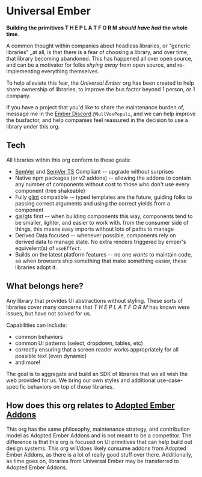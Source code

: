 # Universal Ember

**Building the primitives T H E  P L A T F O R M _should have had_ the whole time**.

A common thought within companies about headless libraries, or "generic libraries" _at all, is that there is a fear of choosing a library, and over time, that library becoming abandoned. This has happened all over open source, and can be a motivator for folks _shying away_ from open source, and re-implementing everything themselves. 

To help alleviate this fear, the _Universal Ember_ org has been created to help share ownership of libraries, to improve the bus factor beyond 1 person, or 1 company.

If you have a project that you'd like to share the maintenance burden of, message me in the [Ember Discord](https://discord.com/invite/emberjs) `@NullVoxPopuli`, and we can help improve the busfactor, and help companies feel reassured in the decision to use a library under this org.

## Tech

All libraries within this org conform to these goals:
- [SemVer](https://semver.org/) and [SemVer TS](https://www.semver-ts.org/) Compliant -- upgrade without surprises
- Native npm packages (or v2 addons) -- allowing the addons to contain any number of components without cost to those who don't use every component (tree shakeable)
- Fully [glint](https://typed-ember.gitbook.io/glint) compatible -- typed templates are the future, guiding folks to passing correct arguments and using the correct yields from a component
- gjs/gts first -- when building components this way, components tend to be smaller, lighter, and easier to work with. from the consumer side of things, this means easy imports without lots of paths to manage
- Derived Data focused -- whenever possible, components rely on derived data to manage state. No extra renders triggered by ember's equivelent(s) of `useEffect`.
- Builds on the latest platform features -- no one _wants_ to maintain code, so when browsers ship something that make something easier, these libraries adopt it.

## What belongs here?

Any library that provides UI abstractions without styling.
These sorts of libraries cover many concerns that _T H E   P L A T F O R M_ has known were issues, but have not solved for us.

Capabilities can include:
 - common behaviors
 - common UI patterns (select, dropdown, tables, etc)
 - correctly ensuring that a screen reader works appropriately for all possible text (even dynamic)
 - and more!
 
The goal is to aggregate and build an SDK of libraries that we all wish the web provided for us.
We bring our own styles and additional use-case-specific behaviors on top of those libraries.

## How does this org relates to [Adopted Ember Addons](https://github.com/adopted-ember-addons)

This org has the same philosophy, maintenance strategy, and contribution model as Adopted Ember Addons and is not meant to be a competitor.
The difference is that this org is focused on UI primitives that can help build out design systems.
This org will/does likely consume addons from Adopted Ember Addons, as there is a lot of really good stuff over there.
Additionally, as time goes on, libraries from Universal Ember may be transferred to Adopted Ember Addons.

